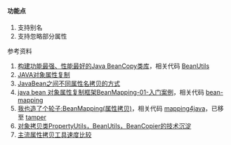 #### 功能点

1. 支持别名
2. 支持忽略部分属性 

参考资料

1. [构建功能最强、性能最好的Java BeanCopy类库](https://www.jianshu.com/p/9a136ecd3838)，相关代码 [BeanUtils](https://github.com/yangtu222/BeanUtils)
2. [JAVA对象属性复制](https://www.iteye.com/blog/bijian1013-2041392)
3. [JavaBean之间不同属性名拷贝的方式](https://blog.csdn.net/luliuliu1234/article/details/84141595)
4. [java bean 对象属性复制框架BeanMapping-01-入门案例](https://blog.csdn.net/ryo1060732496/article/details/87889346)，相关代码 [bean-mapping](https://github.com/cyt1010602131/bean-mapping)
5. [我也造了个轮子:BeanMapping(属性拷贝)](https://www.iteye.com/blog/agapple-1075671)，相关代码 [mapping4java](https://github.com/agapple/mapping4java)，已移至 [tamper](https://github.com/alibaba/tamper~~~~~~~~)
6. [对象拷贝类PropertyUtils，BeanUtils，BeanCopier的技术沉淀](https://www.iteye.com/blog/grefr-1880008)
7. [主流属性拷贝工具速度比较](https://blog.csdn.net/SakuraInLuoJia/article/details/90478489)
